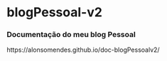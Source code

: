 # blogPessoal-v2

<h3>Documentação do meu blog Pessoal</h3>
https://alonsomendes.github.io/doc-blogPessoalv2/
